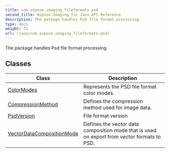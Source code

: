 ```yaml
---
title: com.aspose.imaging.fileformats.psd
second_title: Aspose.Imaging for Java API Reference
description: The package handles Psd file format processing.
type: docs
weight: 72
url: /java/com.aspose.imaging.fileformats.psd/
---
```


The package handles Psd file format processing.


## Classes

| Class | Description |
| --- | --- |
| [ColorModes](../com.aspose.imaging.fileformats.psd/colormodes) | Represents the PSD file format color modes. |
| [CompressionMethod](../com.aspose.imaging.fileformats.psd/compressionmethod) | Defines the compression method used for image data. |
| [PsdVersion](../com.aspose.imaging.fileformats.psd/psdversion) | File format version |
| [VectorDataCompositionMode](../com.aspose.imaging.fileformats.psd/vectordatacompositionmode) | Defines the vector data composition mode that is used on export from vector formats to PSD. |
